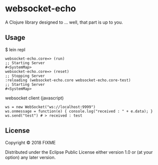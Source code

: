 # websocket-echo

A Clojure library designed to ... well, that part is up to you.

## Usage

$ lein repl
```
websocket-echo.core=> (run)
;; Starting Server
#<SystemMap>
websocket-echo.core=> (reset)
;; Stopping Server
:reloading (websocket-echo.core websocket-echo.core-test)
;; Starting Server
#<SystemMap>
```

websocket client (javascript)
```
ws = new WebSocket("ws://localhost:9999")
ws.onmessage = function(e) { console.log("received : " + e.data); }
ws.send("test") # > received : test
```
## License

Copyright © 2018 FIXME

Distributed under the Eclipse Public License either version 1.0 or (at
your option) any later version.
